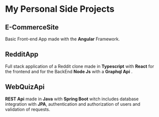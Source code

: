 # My Personal Side Projects

## E-CommerceSite

Basic Front-end App made with the **Angular** Framework.

## RedditApp

Full stack application of a Reddit clone made in **Typescript** with **React** for the frontend and for the BackEnd **Node Js** with a **Graphql Api** .

## WebQuizApi

**REST Api** made in **Java** with **Spring Boot** witch includes database integration with **JPA**, authentication and authorization of users and validation of requests.
